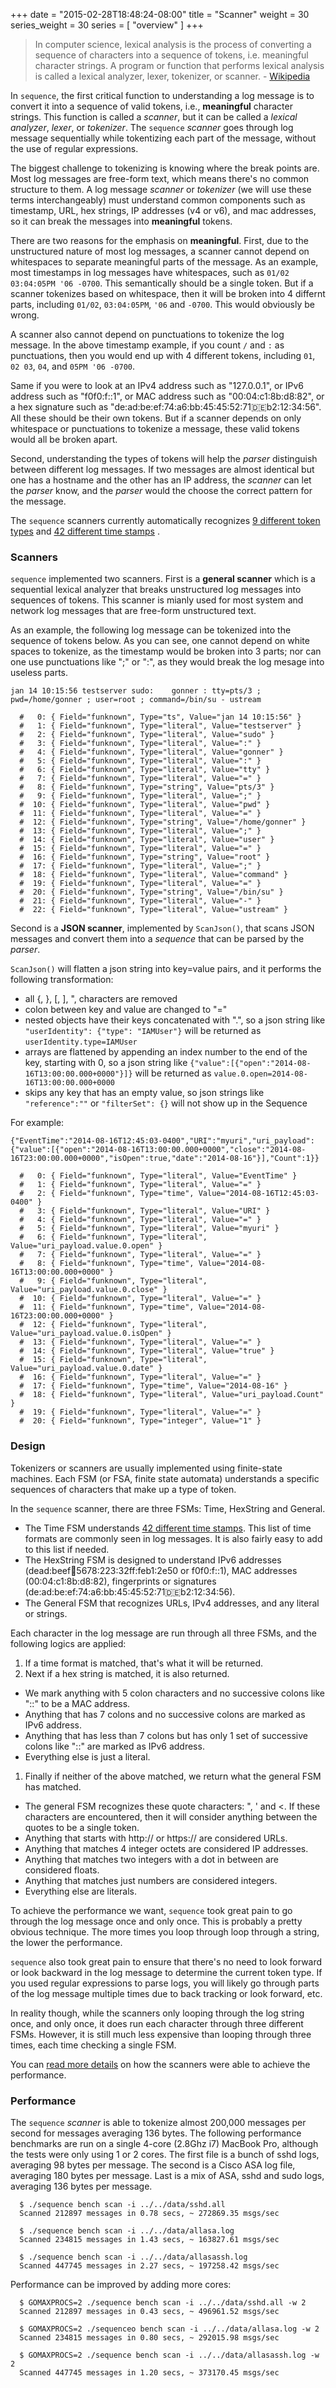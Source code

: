 +++
date = "2015-02-28T18:48:24-08:00"
title = "Scanner"
weight = 30
series_weight = 30
series = [ "overview" ]
+++

> In computer science, lexical analysis is the process of converting a sequence of characters into a sequence of tokens, i.e. meaningful character strings. A program or function that performs lexical analysis is called a lexical analyzer, lexer, tokenizer, or scanner. - [Wikipedia](http://en.wikipedia.org/wiki/Lexical_analysis)

In `sequence`, the first critical function to understanding a log message is to convert it into a sequence of valid tokens, i.e., **meaningful** character strings. This function is called a _scanner_, but it can be called a _lexical analyzer_, _lexer_, or _tokenizer_. The `sequence` _scanner_ goes through log message sequentially while tokentizing each part of the message, without the use of regular expressions.

The biggest challenge to tokenizing is knowing where the break points are. Most log messages are free-form text, which means there's no common structure to them. A log message _scanner_ or _tokenizer_ (we will use these terms interchangeably) must understand common components such as timestamp, URL, hex strings, IP addresses (v4 or v6), and mac addresses, so it can break the messages into **meaningful** tokens.

There are two reasons for the emphasis on **meaningful**. First, due to the unstructured nature of most log messages, a scanner cannot depend on whitespaces to separate meaningful parts of the message. As an example, most timestamps in log messages have whitespaces, such as `01/02 03:04:05PM '06 -0700`. This semantically should be a single token. But if a scanner tokenizes based on whitespace, then it will be broken into 4 differnt parts, including `01/02`, `03:04:05PM`, `'06` and `-0700`. This would obviously be wrong.

A scanner also cannot depend on punctuations to tokenize the log message. In the above timestamp example, if you count `/` and `:` as punctuations, then you would end up with 4 different tokens, including `01`, `02 03`, `04`, and `05PM '06 -0700`. 

Same if you were to look at an IPv4 address such as "127.0.0.1", or IPv6 address such as "f0f0:f::1", or MAC address such as "00:04:c1:8b:d8:82", or a hex signature such as "de:ad:be:ef:74:a6:bb:45:45:52:71:de:b2:12:34:56". All these should be their own tokens. But if a scanner depends on only whitespace or punctuations to tokenize a message, these valid tokens would all be broken apart.

Second, understanding the types of tokens will help the _parser_ distinguish between different log messages. If two messages are almost identical but one has a hostname and the other has an IP address, the _scanner_ can let the _parser_ know, and the _parser_ would the choose the correct pattern for the message.

The `sequence` scanners currently automatically recognizes [9 different token types](/manual/tokens) and [42 different time stamps](/manual/timeformats) .

### Scanners

`sequence` implemented two scanners. First is a **general scanner** which is a sequential lexical analyzer that breaks unstructured log messages into sequences of tokens. This scanner is mianly used for most system and network log messages that are free-form unstructured text. 

As an example, the following log message can be tokenized into the sequence of tokens below. As you can see, one cannot depend on white spaces to tokenize, as the timestamp would be broken into 3 parts; nor can one use punctuations like ";" or ":", as they would break the log mesage into useless parts. 

```
jan 14 10:15:56 testserver sudo:    gonner : tty=pts/3 ; pwd=/home/gonner ; user=root ; command=/bin/su - ustream

  #   0: { Field="funknown", Type="ts", Value="jan 14 10:15:56" }
  #   1: { Field="funknown", Type="literal", Value="testserver" }
  #   2: { Field="funknown", Type="literal", Value="sudo" }
  #   3: { Field="funknown", Type="literal", Value=":" }
  #   4: { Field="funknown", Type="literal", Value="gonner" }
  #   5: { Field="funknown", Type="literal", Value=":" }
  #   6: { Field="funknown", Type="literal", Value="tty" }
  #   7: { Field="funknown", Type="literal", Value="=" }
  #   8: { Field="funknown", Type="string", Value="pts/3" }
  #   9: { Field="funknown", Type="literal", Value=";" }
  #  10: { Field="funknown", Type="literal", Value="pwd" }
  #  11: { Field="funknown", Type="literal", Value="=" }
  #  12: { Field="funknown", Type="string", Value="/home/gonner" }
  #  13: { Field="funknown", Type="literal", Value=";" }
  #  14: { Field="funknown", Type="literal", Value="user" }
  #  15: { Field="funknown", Type="literal", Value="=" }
  #  16: { Field="funknown", Type="string", Value="root" }
  #  17: { Field="funknown", Type="literal", Value=";" }
  #  18: { Field="funknown", Type="literal", Value="command" }
  #  19: { Field="funknown", Type="literal", Value="=" }
  #  20: { Field="funknown", Type="string", Value="/bin/su" }
  #  21: { Field="funknown", Type="literal", Value="-" }
  #  22: { Field="funknown", Type="literal", Value="ustream" }
```

Second is a **JSON scanner**, implemented by `ScanJson()`, that scans JSON messages and convert them into a _sequence_ that can be parsed by the _parser_. 

`ScanJson()` will flatten a json string into key=value pairs, and it performs the following transformation:

- all {, }, [, ], ", characters are removed
- colon between key and value are changed to "="
- nested objects have their keys concatenated with ".", so a json string like `"userIdentity": {"type": "IAMUser"}` will be returned as `userIdentity.type=IAMUser`
- arrays are flattened by appending an index number to the end of the key, starting with 0, so a json string like `{"value":[{"open":"2014-08-16T13:00:00.000+0000"}]}` will be returned as `value.0.open=2014-08-16T13:00:00.000+0000`
- skips any key that has an empty value, so json strings like `"reference":""` or `"filterSet": {}` will not show up in the Sequence

For example:

```
{"EventTime":"2014-08-16T12:45:03-0400","URI":"myuri","uri_payload":{"value":[{"open":"2014-08-16T13:00:00.000+0000","close":"2014-08-16T23:00:00.000+0000","isOpen":true,"date":"2014-08-16"}],"Count":1}}

  #   0: { Field="funknown", Type="literal", Value="EventTime" }
  #   1: { Field="funknown", Type="literal", Value="=" }
  #   2: { Field="funknown", Type="time", Value="2014-08-16T12:45:03-0400" }
  #   3: { Field="funknown", Type="literal", Value="URI" }
  #   4: { Field="funknown", Type="literal", Value="=" }
  #   5: { Field="funknown", Type="literal", Value="myuri" }
  #   6: { Field="funknown", Type="literal", Value="uri_payload.value.0.open" }
  #   7: { Field="funknown", Type="literal", Value="=" }
  #   8: { Field="funknown", Type="time", Value="2014-08-16T13:00:00.000+0000" }
  #   9: { Field="funknown", Type="literal", Value="uri_payload.value.0.close" }
  #  10: { Field="funknown", Type="literal", Value="=" }
  #  11: { Field="funknown", Type="time", Value="2014-08-16T23:00:00.000+0000" }
  #  12: { Field="funknown", Type="literal", Value="uri_payload.value.0.isOpen" }
  #  13: { Field="funknown", Type="literal", Value="=" }
  #  14: { Field="funknown", Type="literal", Value="true" }
  #  15: { Field="funknown", Type="literal", Value="uri_payload.value.0.date" }
  #  16: { Field="funknown", Type="literal", Value="=" }
  #  17: { Field="funknown", Type="time", Value="2014-08-16" }
  #  18: { Field="funknown", Type="literal", Value="uri_payload.Count" }
  #  19: { Field="funknown", Type="literal", Value="=" }
  #  20: { Field="funknown", Type="integer", Value="1" }
```

### Design

Tokenizers or scanners are usually implemented using finite-state machines. Each FSM (or FSA, finite state automata) understands a specific sequences of characters that make up a type of token. 

In the `sequence` scanner, there are three FSMs: Time, HexString and General.

* The Time FSM understands [42 different time stamps](/manual/timeformats). This list of time formats are commonly seen in log messages. It is also fairly easy to add to this list if needed.
* The HexString FSM is designed to understand IPv6 addresses (dead:beef:1234:5678:223:32ff:feb1:2e50 or f0f0:f::1), MAC addresses (00:04:c1:8b:d8:82), fingerprints or signatures (de:ad:be:ef:74:a6:bb:45:45:52:71:de:b2:12:34:56).
* The General FSM that recognizes URLs, IPv4 addresses, and any literal or strings.

Each character in the log message are run through all three FSMs, and the following logics are applied: 

1. If a time format is matched, that's what it will be returned. 
1. Next if a hex string is matched, it is also returned. 
  * We mark anything with 5 colon characters and no successive colons like "::" to be a MAC address. 
  * Anything that has 7 colons and no successive colons are marked as IPv6 address. 
  * Anything that has less than 7 colons but has only 1 set of successive colons like "::" are marked as IPv6 address.
  * Everything else is just a literal.
1. Finally if neither of the above matched, we return what the general FSM has matched.
  * The general FSM recognizes these quote characters: ", ' and <. If these characters are encountered, then it will consider anything between the quotes to be a single token.
  * Anything that starts with http:// or https:// are considered URLs.
  * Anything that matches 4 integer octets are considered IP addresses.
  * Anything that matches two integers with a dot in between are considered floats.
  * Anything that matches just numbers are considered integers.
  * Everything else are literals.

To achieve the performance we want, `sequence` took great pain to go through the log message once and only once. This is probably a pretty obvious technique. The more times you loop through loop through a string, the lower the performance. 

`sequence` also took great pain to ensure that there's no need to look forward or look backward in the log message to determine the current token type. If you used regular expressions to parse logs, you will likely go through parts of the log message multiple times due to back tracking or look forward, etc.

In reality though, while the scanners only looping through the log string once, and only once, it does run each character through three different FSMs. However, it is still much less expensive than looping through three times, each time checking a single FSM. 

You can [read more details](http://zhen.org/blog/sequence-optimizing-go-for-high-performance-log-scanner/) on how the scanners were able to achieve the performance.

### Performance

The `sequence` _scanner_ is able to tokenize almost 200,000 messages per second for messages averaging 136 bytes. The following performance benchmarks are run on a single 4-core (2.8Ghz i7) MacBook Pro, although the tests were only using 1 or 2 cores. The first file is a bunch of sshd logs, averaging 98 bytes per message. The second is a Cisco ASA log file, averaging 180 bytes per message. Last is a mix of ASA, sshd and sudo logs, averaging 136 bytes per message.

```
  $ ./sequence bench scan -i ../../data/sshd.all
  Scanned 212897 messages in 0.78 secs, ~ 272869.35 msgs/sec

  $ ./sequence bench scan -i ../../data/allasa.log
  Scanned 234815 messages in 1.43 secs, ~ 163827.61 msgs/sec

  $ ./sequence bench scan -i ../../data/allasassh.log
  Scanned 447745 messages in 2.27 secs, ~ 197258.42 msgs/sec
 ```

Performance can be improved by adding more cores:


```
  $ GOMAXPROCS=2 ./sequence bench scan -i ../../data/sshd.all -w 2
  Scanned 212897 messages in 0.43 secs, ~ 496961.52 msgs/sec

  $ GOMAXPROCS=2 ./sequenceo bench scan -i ../../data/allasa.log -w 2
  Scanned 234815 messages in 0.80 secs, ~ 292015.98 msgs/sec

  $ GOMAXPROCS=2 ./sequence bench scan -i ../../data/allasassh.log -w 2
  Scanned 447745 messages in 1.20 secs, ~ 373170.45 msgs/sec
```
